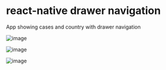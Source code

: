 # react-native drawer navigation
App showing cases and country with drawer navigation 






![image](https://user-images.githubusercontent.com/82022271/118532252-5f650280-b764-11eb-8f2f-a6061bc4dd34.png)

![image](https://user-images.githubusercontent.com/82022271/118532409-91766480-b764-11eb-9975-823903afca91.png)


![image](https://user-images.githubusercontent.com/82022271/118533301-8a9c2180-b765-11eb-8557-2705610bf7b4.png)



